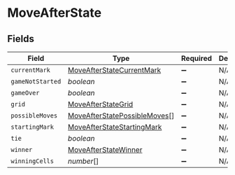 # MoveAfterState


## Fields

| Field                                                                               | Type                                                                                | Required                                                                            | Description                                                                         |
| ----------------------------------------------------------------------------------- | ----------------------------------------------------------------------------------- | ----------------------------------------------------------------------------------- | ----------------------------------------------------------------------------------- |
| `currentMark`                                                                       | [MoveAfterStateCurrentMark](../../models/shared/moveafterstatecurrentmark.md)       | :heavy_minus_sign:                                                                  | N/A                                                                                 |
| `gameNotStarted`                                                                    | *boolean*                                                                           | :heavy_minus_sign:                                                                  | N/A                                                                                 |
| `gameOver`                                                                          | *boolean*                                                                           | :heavy_minus_sign:                                                                  | N/A                                                                                 |
| `grid`                                                                              | [MoveAfterStateGrid](../../models/shared/moveafterstategrid.md)                     | :heavy_minus_sign:                                                                  | N/A                                                                                 |
| `possibleMoves`                                                                     | [MoveAfterStatePossibleMoves](../../models/shared/moveafterstatepossiblemoves.md)[] | :heavy_minus_sign:                                                                  | N/A                                                                                 |
| `startingMark`                                                                      | [MoveAfterStateStartingMark](../../models/shared/moveafterstatestartingmark.md)     | :heavy_minus_sign:                                                                  | N/A                                                                                 |
| `tie`                                                                               | *boolean*                                                                           | :heavy_minus_sign:                                                                  | N/A                                                                                 |
| `winner`                                                                            | [MoveAfterStateWinner](../../models/shared/moveafterstatewinner.md)                 | :heavy_minus_sign:                                                                  | N/A                                                                                 |
| `winningCells`                                                                      | *number*[]                                                                          | :heavy_minus_sign:                                                                  | N/A                                                                                 |